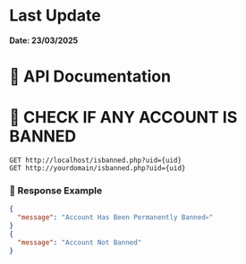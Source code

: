 # Last Update
**Date: 23/03/2025**

# 📝 API Documentation

# 🪪 CHECK IF ANY ACCOUNT IS BANNED

```http
GET http://localhost/isbanned.php?uid={uid}
GET http://yourdomain/isbanned.php?uid={uid}
```


### 💬 Response Example
```json
{
  "message": "Account Has Been Permanently Banned💀"
}
{
  "message": "Account Not Banned"
}
```
